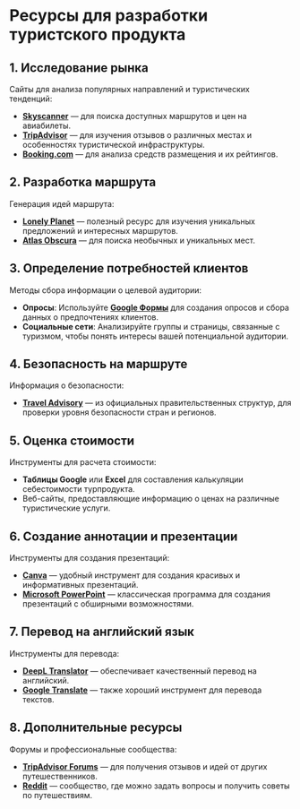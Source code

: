 # Ресурсы для разработки туристского продукта

## 1. Исследование рынка
Сайты для анализа популярных направлений и туристических тенденций:
- **[Skyscanner](https://www.skyscanner.ru/)** — для поиска доступных маршрутов и цен на авиабилеты.
- **[TripAdvisor](https://www.tripadvisor.ru/)** — для изучения отзывов о различных местах и особенностях туристической инфраструктуры.
- **[Booking.com](https://www.booking.com/)** — для анализа средств размещения и их рейтингов.

## 2. Разработка маршрута
Генерация идей маршрута:
- **[Lonely Planet](https://www.lonelyplanet.com/)** — полезный ресурс для изучения уникальных предложений и интересных маршрутов.
- **[Atlas Obscura](https://www.atlasobscura.com/)** — для поиска необычных и уникальных мест.

## 3. Определение потребностей клиентов
Методы сбора информации о целевой аудитории:
- **Опросы**: Используйте **[Google Формы](https://www.google.com/forms/about/)** для создания опросов и сбора данных о предпочтениях клиентов.
- **Социальные сети**: Анализируйте группы и страницы, связанные с туризмом, чтобы понять интересы вашей потенциальной аудитории.

## 4. Безопасность на маршруте
Информация о безопасности:
- **[Travel Advisory](https://travel.state.gov/content/travel/en/traveladvisories/traveladvisories.html)** — из официальных правительственных структур, для проверки уровня безопасности стран и регионов.

## 5. Оценка стоимости
Инструменты для расчета стоимости:
- **Таблицы Google** или **Excel** для составления калькуляции себестоимости турпродукта.
- Веб-сайты, предоставляющие информацию о ценах на различные туристические услуги.

## 6. Создание аннотации и презентации
Инструменты для создания презентаций:
- **[Canva](https://www.canva.com/)** — удобный инструмент для создания красивых и информативных презентаций.
- **[Microsoft PowerPoint](https://www.microsoft.com/ru-ru/microsoft-365/powerpoint)** — классическая программа для создания презентаций с обширными возможностями.

## 7. Перевод на английский язык
Инструменты для перевода:
- **[DeepL Translator](https://www.deepl.com/translator)** — обеспечивает качественный перевод на английский.
- **[Google Translate](https://translate.google.com/)** — также хороший инструмент для перевода текстов.

## 8. Дополнительные ресурсы
Форумы и профессиональные сообщества:
- **[TripAdvisor Forums](https://www.tripadvisor.com/ForumHome)** — для получения отзывов и идей от других путешественников.
- **[Reddit](https://www.reddit.com/r/travel/)** — сообщество, где можно задать вопросы и получить советы по путешествиям.
